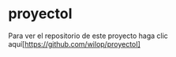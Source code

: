 # proyectoI

Para ver el repositorio de este proyecto haga clic aquí[https://github.com/wilop/proyectoI]
